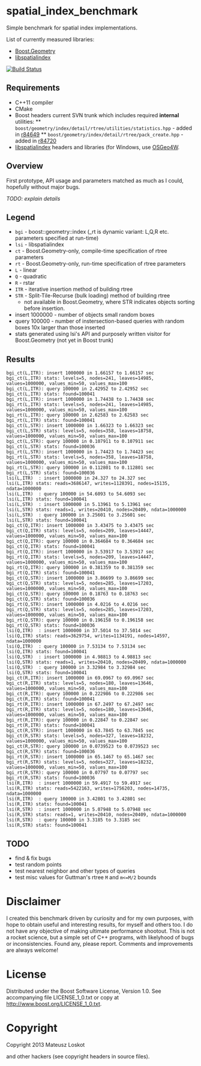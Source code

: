 spatial_index_benchmark
=======================

Simple benchmark for spatial index implementations.

List of currently measured libraries:
* [Boost.Geometry](http://www.boost.org/libs/geometry/)
* [libspatialindex](http://libspatialindex.github.io)

[![Build Status](https://travis-ci.org/mloskot/spatial_index_benchmark.png?branch=master)](https://travis-ci.org/mloskot/spatial_index_benchmark)

Requirements
------------

* C++11 compiler
* CMake
* Boost headers current SVN trunk which includes required **internal** utilities:
** ```boost/geometry/index/detail/rtree/utilities/statistics.hpp``` -
added in [r84649](https://svn.boost.org/trac/boost/changeset/84649)
** ```boost/geometry/index/detail/rtree/pack_create.hpp``` - 
added in [r84720](https://svn.boost.org/trac/boost/changeset/84720)
* [libspatialindex](https://github.com/libspatialindex/libspatialindex) headers
and libraries (for Windows, use [OSGeo4W](http://trac.osgeo.org/osgeo4w/).

Overview
--------

First prototype, API usage and parameters matched as much as I could, hopefully without major bugs.

*TODO: explain details*

Legend
------

* ```bgi``` - boost::geometry::index (_rt is dynamic variant: L,Q,R etc. parameters specified at run-time)
* ```lsi``` - libspatialindex
* ```ct``` - Boost.Geometry-only, compile-time specification of rtree parameters
* ```rt``` - Boost.Geometry-only, run-time specification of rtree parameters
* ```L``` - linear
* ```Q``` - quadratic
* ```R``` - rstar
* ```ITR```  - iterative insertion method of building rtree
* ```STR```  - Split-Tile-Recurse (bulk loading) method of building rtree
    * not available in Boost.Geometry, where STR indicates objects sorting before insertion.
* insert 1000000 - number of objects small random boxes
* query   100000 - number of instersection-based queries with random boxes 10x larger than those inserted
* stats generated using lsi's API and purposely written visitor for Boost.Geometry (not yet in Boost trunk)

Results
------

```
bgi_ct(L,ITR): insert 1000000 in 1.66157 to 1.66157 sec
bgi_ct(L,ITR) stats: levels=5, nodes=241, leaves=14985, values=1000000, values_min=50, values_max=100
bgi_ct(L,ITR): query 100000 in 2.42952 to 2.42952 sec
bgi_ct(L,ITR) stats: found=100041
bgi_rt(L,ITR): insert 1000000 in 1.74438 to 1.74438 sec
bgi_rt(L,ITR) stats: levels=5, nodes=241, leaves=14985, values=1000000, values_min=50, values_max=100
bgi_rt(L,ITR): query 100000 in 2.62583 to 2.62583 sec
bgi_rt(L,ITR) stats: found=100041
bgi_ct(L,STR): insert 1000000 in 1.66323 to 1.66323 sec
bgi_ct(L,STR) stats: levels=5, nodes=358, leaves=18758, values=1000000, values_min=50, values_max=100
bgi_ct(L,STR): query 100000 in 0.107911 to 0.107911 sec
bgi_ct(L,STR) stats: found=100036
bgi_rt(L,STR): insert 1000000 in 1.74423 to 1.74423 sec
bgi_rt(L,STR) stats: levels=5, nodes=358, leaves=18758, values=1000000, values_min=50, values_max=100
bgi_rt(L,STR): query 100000 in 0.112801 to 0.112801 sec
bgi_rt(L,STR) stats: found=100036
lsi(L,ITR)  : insert 1000000 in 24.327 to 24.327 sec
lsi(L,ITR) stats: reads=3686147, writes=1128391, nodes=15135, ndata=1000000
lsi(L,ITR)  : query 100000 in 54.6093 to 54.6093 sec
lsi(L,ITR) stats: found=100041
lsi(L,STR)  : insert 1000000 in 5.13961 to 5.13961 sec
lsi(L,STR) stats: reads=1, writes=20410, nodes=20409, ndata=1000000
lsi(L,STR)  : query 100000 in 3.25601 to 3.25601 sec
lsi(L,STR) stats: found=100041
bgi_ct(Q,ITR): insert 1000000 in 3.43475 to 3.43475 sec
bgi_ct(Q,ITR) stats: levels=5, nodes=209, leaves=14447, values=1000000, values_min=50, values_max=100
bgi_ct(Q,ITR): query 100000 in 0.364684 to 0.364684 sec
bgi_ct(Q,ITR) stats: found=100041
bgi_rt(Q,ITR): insert 1000000 in 3.53917 to 3.53917 sec
bgi_rt(Q,ITR) stats: levels=5, nodes=209, leaves=14447, values=1000000, values_min=50, values_max=100
bgi_rt(Q,ITR): query 100000 in 0.381359 to 0.381359 sec
bgi_rt(Q,ITR) stats: found=100041
bgi_ct(Q,STR): insert 1000000 in 3.86699 to 3.86699 sec
bgi_ct(Q,STR) stats: levels=5, nodes=285, leaves=17203, values=1000000, values_min=50, values_max=100
bgi_ct(Q,STR): query 100000 in 0.18763 to 0.18763 sec
bgi_ct(Q,STR) stats: found=100036
bgi_rt(Q,STR): insert 1000000 in 4.0216 to 4.0216 sec
bgi_rt(Q,STR) stats: levels=5, nodes=285, leaves=17203, values=1000000, values_min=50, values_max=100
bgi_rt(Q,STR): query 100000 in 0.196158 to 0.196158 sec
bgi_rt(Q,STR) stats: found=100036
lsi(Q,ITR)  : insert 1000000 in 37.5014 to 37.5014 sec
lsi(Q,ITR) stats: reads=3629754, writes=1134191, nodes=14597, ndata=1000000
lsi(Q,ITR)  : query 100000 in 7.53134 to 7.53134 sec
lsi(Q,ITR) stats: found=100041
lsi(Q,STR)  : insert 1000000 in 4.98813 to 4.98813 sec
lsi(Q,STR) stats: reads=1, writes=20410, nodes=20409, ndata=1000000
lsi(Q,STR)  : query 100000 in 3.32984 to 3.32984 sec
lsi(Q,STR) stats: found=100041
bgi_ct(R,ITR): insert 1000000 in 69.0967 to 69.0967 sec
bgi_ct(R,ITR) stats: levels=5, nodes=180, leaves=13646, values=1000000, values_min=50, values_max=100
bgi_ct(R,ITR): query 100000 in 0.222986 to 0.222986 sec
bgi_ct(R,ITR) stats: found=100041
bgi_rt(R,ITR): insert 1000000 in 67.2497 to 67.2497 sec
bgi_rt(R,ITR) stats: levels=5, nodes=180, leaves=13646, values=1000000, values_min=50, values_max=100
bgi_rt(R,ITR): query 100000 in 0.22847 to 0.22847 sec
bgi_rt(R,ITR) stats: found=100041
bgi_ct(R,STR): insert 1000000 in 63.7845 to 63.7845 sec
bgi_ct(R,STR) stats: levels=5, nodes=327, leaves=18232, values=1000000, values_min=50, values_max=100
bgi_ct(R,STR): query 100000 in 0.0739523 to 0.0739523 sec
bgi_ct(R,STR) stats: found=100036
bgi_rt(R,STR): insert 1000000 in 65.1467 to 65.1467 sec
bgi_rt(R,STR) stats: levels=5, nodes=327, leaves=18232, values=1000000, values_min=50, values_max=100
bgi_rt(R,STR): query 100000 in 0.07797 to 0.07797 sec
bgi_rt(R,STR) stats: found=100036
lsi(R,ITR)  : insert 1000000 in 59.4917 to 59.4917 sec
lsi(R,ITR) stats: reads=5422163, writes=1756203, nodes=14735, ndata=1000000
lsi(R,ITR)  : query 100000 in 3.42801 to 3.42801 sec
lsi(R,ITR) stats: found=100041
lsi(R,STR)  : insert 1000000 in 5.07948 to 5.07948 sec
lsi(R,STR) stats: reads=1, writes=20410, nodes=20409, ndata=1000000
lsi(R,STR)  : query 100000 in 3.3185 to 3.3185 sec
lsi(R,STR) stats: found=100041
```

TODO
----

* find & fix bugs
* test random points
* test nearest neighbor and other types of queries
* test misc values for Guttman's rtree ```M``` and ```m<=M/2``` bounds

Disclaimer
==========

I created this benchmark driven by curiosity and for my own purposes, with hope to 
obtain useful and interesting results, for myself and others too.
I do not have any objective of making ultimate performance shootout.
This is not a rocket science, but a simple set of C++ programs, with likelyhood
of bugs or inconsistencies. Found any, please report. Comments and improvements
are always welcome!

License
=======

Distributed under the Boost Software License, Version 1.0.
See accompanying file LICENSE_1_0.txt or copy at 
http://www.boost.org/LICENSE_1_0.txt.

Copyright
=========

Copyright 2013 Mateusz Loskot <mateusz at loskot dot net>

and other hackers (see copyright headers in source files).
